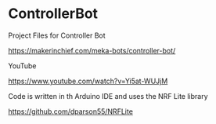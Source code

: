 # ControllerBot

Project Files for Controller Bot

https://makerinchief.com/meka-bots/controller-bot/

YouTube

https://www.youtube.com/watch?v=Yi5at-WUJjM
 
Code is written in th Arduino IDE and uses the NRF Lite library 

https://github.com/dparson55/NRFLite
